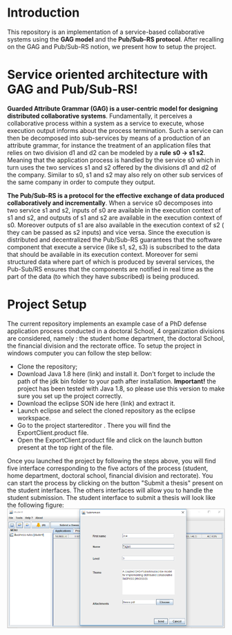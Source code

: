 # Introduction
This repository is an implementation of a service-based collaborative systems using the **GAG model** and the **Pub/Sub-RS protocol**. After recalling on the GAG and Pub/Sub-RS notion, we present how to setup the project.

# Service oriented architecture with GAG and Pub/Sub-RS!

**Guarded Attribute Grammar (GAG) is a user-centric model for designing distributed collaborative systems**. Fundamentally, it perceives a collaborative process within a system as a service to execute, whose execution output informs about the process termination. Such a service can then be decomposed into sub-services by means of a production of an attribute grammar, for instance the treatment of an application files that relies on two division d1 and d2 can be modeled by a **rule** **s0 -> s1 s2**. Meaning that the application process is handled by the service s0 which in turn uses the two services s1 and s2 offered by the divisions d1 and d2 of the company.
Similar to s0, s1 and s2 may also rely on other sub services of the same company in order to compute they output.

**The Pub/Sub-RS is a protocol for the effective exchange of data produced collaboratively and incrementally**. When a service s0 decomposes into two service s1 and s2, inputs of s0 are available in the execution context of s1 and s2, and outputs of s1 and s2 are available in the execution context of s0. Moreover outputs of s1 are also available in the execution context of s2 ( they can be passed as s2 inputs)  and vice versa. Since the execution is distributed and decentralized the Pub/Sub-RS guarantees that the software component that execute a service (like s1, s2, s3) is subscribed to the data that should be available in its execution context. Moreover for semi structured data where part of which is produced by several services, the Pub-Sub/RS ensures that the components are notified in real time as the part of the data (to which they have subscribed) is being produced.


# Project Setup
The current repository implements an example case of a PhD defense application process conducted in a doctoral School, 4 organization divisions are considered, namely : the student home department, the doctoral School, the financial division and the rectorate office. To setup the project in windows computer you can follow the step bellow:

- Clone the repository;
- Download Java 1.8 here (link) and install it. Don't forget to include the path of the jdk bin folder to your path after installation. **Important!** the project has been tested with Java 1.8, so please use this version to make sure you set up the project correctly.
- Download the eclipse SON ide here (link) and extract it.
- Launch eclipse and select the cloned repository as the eclipse workspace.
- Go to the project startereditor . There you will find the ExportClient.product file.
- Open the ExportClient.product file and click on the launch button present at the top right of the file.

Once you launched the project by following the steps above, you will find five interface corresponding to the five actors of the process (student, home department, doctoral school, financial division and rectorate). You can start the process by clicking on the button "Submit a thesis" present on the student interfaces. The others interfaces will allow you to handle the student submission.  The student interface to submit a thesis will look like the following figure:
![Student Interface](https://raw.githubusercontent.com/Service-BP-Dev-Team/GAG-With-PubSub-RS/main/screenshots/Fig7.png)
